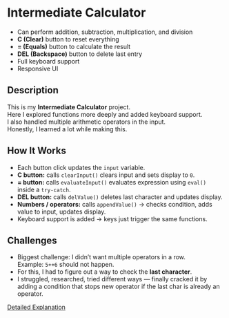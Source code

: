 # Intermediate Calculator

-   Can perform addition, subtraction, multiplication, and division
-   **C (Clear)** button to reset everything
-   **= (Equals)** button to calculate the result
-   **DEL (Backspace)** button to delete last entry
-   Full keyboard support
-   Responsive UI

## Description

This is my **Intermediate Calculator** project.  
Here I explored functions more deeply and added keyboard support.  
I also handled multiple arithmetic operators in the input.  
Honestly, I learned a lot while making this.

## How It Works

-   Each button click updates the `input` variable.
-   **C button:** calls `clearInput()` clears input and sets display to `0`.
-   **= button:** calls `evaluateInput()` evaluates expression using `eval()` inside a `try-catch`.
-   **DEL button:** calls `delValue()` deletes last character and updates display.
-   **Numbers / operators:** calls `appendValue()` → checks condition, adds value to input, updates display.
-   Keyboard support is added → keys just trigger the same functions.

## Challenges

-   Biggest challenge: I didn’t want multiple operators in a row.  
    Example: `5++6` should not happen.
-   For this, I had to figure out a way to check the **last character**.
-   I struggled, researched, tried different ways — finally cracked it by adding a condition that stops new operator if the last char is already an operator.

[Detailed Explanation](./EXPLAIN.md)
